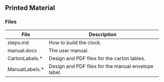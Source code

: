 ## Printed Material

### Files

| File | Description |
|------|-------------|
| steps.md | How to build the clock. |
| manual.docx | The user manual. |
| CartonLabels.* | Design and PDF files for the carton lables. |
| ManualLabels.* | Design and PDF files for the manual envelope label. |


